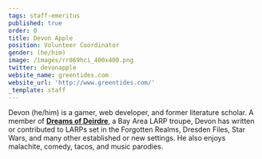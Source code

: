 ```yaml
---
tags: staff-emeritus
published: true
order: 0
title: Devon Apple
position: Volunteer Coordinator
gender: (he/him)
image: /images/rr869hci_400x400.png
twitter: devonapple
website_name: greentides.com
website_url: 'http://www.greentides.com/'
_template: staff
---
```


Devon (he/him) is a gamer, web developer, and former literature scholar. A member of [**Dreams of Deirdre**](http://www.dreamsofdeirdre.org/), a Bay Area LARP troupe, Devon has written or contributed to LARPs set in the Forgotten Realms, Dresden Files, Star Wars, and many other established or new settings. He also enjoys malachite, comedy, tacos, and music parodies.
